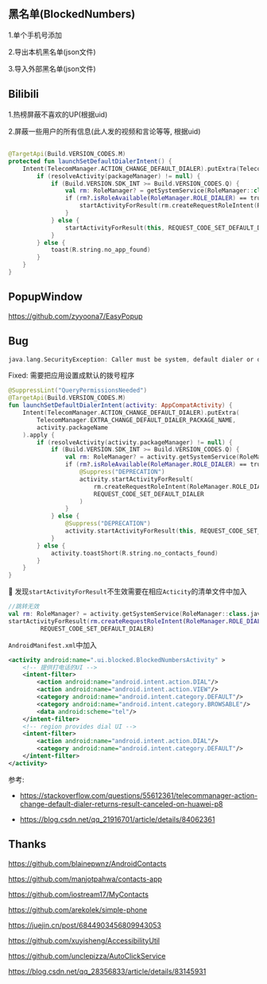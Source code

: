

## 黑名单(BlockedNumbers)

1.单个手机号添加

2.导出本机黑名单(json文件)

3.导入外部黑名单(json文件)

## Bilibili

1.热榜屏蔽不喜欢的UP(根据uid)

2.屏蔽一些用户的所有信息(此人发的视频和言论等等, 根据uid)


##

```kotlin
@TargetApi(Build.VERSION_CODES.M)
protected fun launchSetDefaultDialerIntent() {
    Intent(TelecomManager.ACTION_CHANGE_DEFAULT_DIALER).putExtra(TelecomManager.EXTRA_CHANGE_DEFAULT_DIALER_PACKAGE_NAME, packageName).apply {
        if (resolveActivity(packageManager) != null) {
            if (Build.VERSION.SDK_INT >= Build.VERSION_CODES.Q) {
                val rm: RoleManager? = getSystemService(RoleManager::class.java)
                if (rm?.isRoleAvailable(RoleManager.ROLE_DIALER) == true) {
                    startActivityForResult(rm.createRequestRoleIntent(RoleManager.ROLE_DIALER), REQUEST_CODE_SET_DEFAULT_DIALER)
                }
            } else {
                startActivityForResult(this, REQUEST_CODE_SET_DEFAULT_DIALER)
            }
        } else {
            toast(R.string.no_app_found)
        }
    }
}
```


## PopupWindow
<https://github.com/zyyoona7/EasyPopup>


## Bug
```kotlin
java.lang.SecurityException: Caller must be system, default dialer or default SMS app
```
Fixed: 需要把应用设置成默认的拨号程序
```kotlin
@SuppressLint("QueryPermissionsNeeded")
@TargetApi(Build.VERSION_CODES.M)
fun launchSetDefaultDialerIntent(activity: AppCompatActivity) {
    Intent(TelecomManager.ACTION_CHANGE_DEFAULT_DIALER).putExtra(
        TelecomManager.EXTRA_CHANGE_DEFAULT_DIALER_PACKAGE_NAME,
        activity.packageName
    ).apply {
        if (resolveActivity(activity.packageManager) != null) {
            if (Build.VERSION.SDK_INT >= Build.VERSION_CODES.Q) {
                val rm: RoleManager? = activity.getSystemService(RoleManager::class.java)
                if (rm?.isRoleAvailable(RoleManager.ROLE_DIALER) == true) {
                    @Suppress("DEPRECATION")
                    activity.startActivityForResult(
                        rm.createRequestRoleIntent(RoleManager.ROLE_DIALER),
                        REQUEST_CODE_SET_DEFAULT_DIALER
                    )
                }
            } else {
                @Suppress("DEPRECATION")
                activity.startActivityForResult(this, REQUEST_CODE_SET_DEFAULT_DIALER)
            }
        } else {
            activity.toastShort(R.string.no_contacts_found)
        }
    }
}
```
🍎 发现`startActivityForResult`不生效需要在相应`Acticity`的清单文件中加入
```kotlin
//跳转无效
val rm: RoleManager? = activity.getSystemService(RoleManager::class.java)
startActivityForResult(rm.createRequestRoleIntent(RoleManager.ROLE_DIALER),
         REQUEST_CODE_SET_DEFAULT_DIALER)
```
`AndroidManifest.xml`中加入
```xml
<activity android:name=".ui.blocked.BlockedNumbersActivity" >
    <!-- 提供打电话的UI -->
    <intent-filter>
        <action android:name="android.intent.action.DIAL"/>
        <action android:name="android.intent.action.VIEW"/>
        <category android:name="android.intent.category.DEFAULT"/>
        <category android:name="android.intent.category.BROWSABLE"/>
        <data android:scheme="tel"/>
    </intent-filter>
    <!-- region provides dial UI -->
    <intent-filter>
        <action android:name="android.intent.action.DIAL"/>
        <category android:name="android.intent.category.DEFAULT"/>
    </intent-filter>
</activity>
```
参考:

- https://stackoverflow.com/questions/55612361/telecommanager-action-change-default-dialer-returns-result-canceled-on-huawei-p8

- https://blog.csdn.net/qq_21916701/article/details/84062361



## Thanks

<https://github.com/blainepwnz/AndroidContacts>

<https://github.com/manjotpahwa/contacts-app>

<https://github.com/iostream17/MyContacts>

<https://github.com/arekolek/simple-phone>

<https://juejin.cn/post/6844903456809943053>

<https://github.com/xuyisheng/AccessibilityUtil>

<https://github.com/unclepizza/AutoClickService>

<https://blog.csdn.net/qq_28356833/article/details/83145931>


